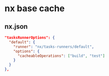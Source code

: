 # nx base cache

## nx.json

```json
"tasksRunnerOptions": {
  "default": {
    "runner": "nx/tasks-runners/default",
    "options": {
      "cacheableOperations": ["build", "test"]
    }
  }
},
```
